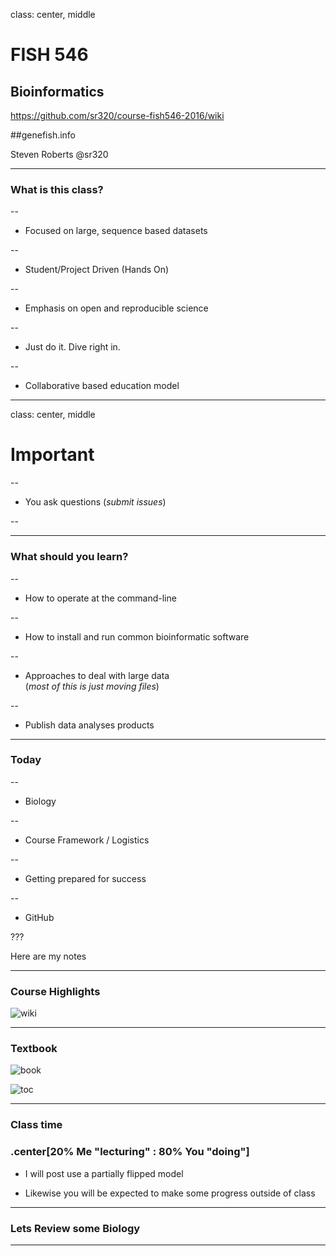 class: center, middle

# FISH 546 
## Bioinformatics

https://github.com/sr320/course-fish546-2016/wiki

##genefish.info

Steven Roberts
@sr320

---

### What is this class?
--

- Focused on large, sequence based datasets

--

- Student/Project Driven (Hands On)

--

- Emphasis on open and reproducible science


--

- Just do it. Dive right in. 

--

- Collaborative based education model

---

class: center, middle


# Important 

--

- You ask questions (_submit issues_)

--




---

### What should you learn?

--

- How to operate at the command-line

--

- How to install and run common bioinformatic software

--

- Approaches to deal with large data     
    (_most of this is just moving files_)

--

- Publish data analyses products




---

### Today

--

- Biology

--

- Course Framework / Logistics

--

- Getting prepared for success

--

- GitHub


??? 

Here are my notes



---
### Course Highlights

![wiki](http://eagle.fish.washington.edu/cnidarian/skitch/Home_·_sr320_course-fish546-2016_Wiki_1D9C6972.png)


---

### Textbook

![book](http://eagle.fish.washington.edu/cnidarian/skitch/Bioinformatics_Data_Skills__Reproducible_and_Robust_Research_with_Open_Source_Tools__Vince_Buffalo__9781449367374__Amazon_com__Books_1D9C69E4.png)


![toc](http://eagle.fish.washington.edu/cnidarian/skitch/Bioinformatics_Data_Skills_pdf__page_7_of_538__1D9C6A89.png)


---

### Class time


### .center[20% Me "lecturing" : 80% You "doing"]


- I will post use a partially flipped model

- Likewise you will be expected to make some progress outside of class


---



### Lets Review some Biology





---
